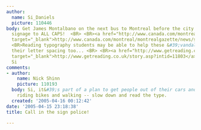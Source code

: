 ```yaml
---
author:
  name: Si_Daniels
  picture: 110446
body: Get James Montalbano on the next bus to Montreal before the city switches their
  signage to ALL CAPS!  <BR> <BR><a href="http://www.canada.com/montreal/montrealgazette/news/story.html?id=0091f03b-d96f-4e38-8be4-3e5811d70067"
  target="_blank">http://www.canada.com/montreal/montrealgazette/news/story.html?id=0091f03b-d96f-4e38-8be4-3e5811d70067</a>   <BR>
  <BR>Reading typography students may be able to help these &#39;vandals&#39; fix
  their letter spacing too... <BR> <BR><a href="http://www.getreading.co.uk/story.asp?intid=11803"
  target="_blank">http://www.getreading.co.uk/story.asp?intid=11803</a> <BR> <BR>Cheers,
  Si
comments:
- author:
    name: Nick Shinn
    picture: 110193
  body: Si, it&#39;s part of a plan to get people out of their cars and switch to
    riding bikes and walking -- slow down and read the type.
  created: '2005-04-16 00:12:42'
date: '2005-04-15 23:18:38'
title: Call in the sign police!

---
```


